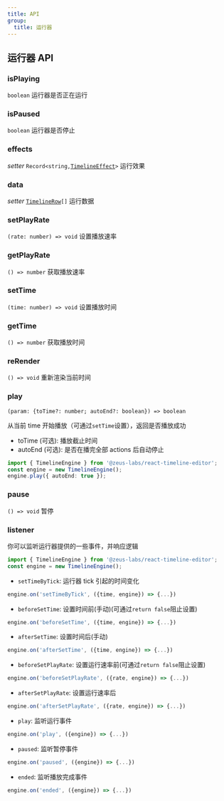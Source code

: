```yaml
---
title: API
group:
  title: 运行器
---
```


## 运行器 API

### isPlaying

`boolean` 运行器是否正在运行

### isPaused

`boolean` 运行器是否停止

### effects

_setter_ <code>Record<string,<a href="/data#timelineeffect">TimelineEffect</a>></code> 运行效果

### data

_setter_ <code><a href="/data#timelinerow">TimelineRow</a>[]</code> 运行数据

### setPlayRate

`(rate: number) => void` 设置播放速率

### getPlayRate

`() => number` 获取播放速率

### setTime

`(time: number) => void` 设置播放时间

### getTime

`() => number` 获取播放时间

### reRender

`() => void` 重新渲染当前时间

### play

`(param: {toTime?: number; autoEnd?: boolean}) => boolean`

从当前 time 开始播放（可通过`setTime`设置），返回是否播放成功

- toTime (可选): 播放截止时间
- autoEnd (可选): 是否在播完全部 actions 后自动停止

```ts | pure
import { TimelineEngine } from '@zeus-labs/react-timeline-editor';
const engine = new TimelineEngine();
engine.play({ autoEnd: true });
```

### pause

`() => void` 暂停

### listener

你可以监听运行器提供的一些事件，并响应逻辑

```ts | pure
import { TimelineEngine } from '@zeus-labs/react-timeline-editor';
const engine = new TimelineEngine();
```

- `setTimeByTick`: 运行器 tick 引起的时间变化

```ts | pure
engine.on('setTimeByTick', ({time, engine}) => {...})
```

- `beforeSetTime`: 设置时间前(手动)(可通过`return false`阻止设置)

```ts | pure
engine.on('beforeSetTime', ({time, engine}) => {...})
```

- `afterSetTime`: 设置时间后(手动)

```ts | pure
engine.on('afterSetTime', ({time, engine}) => {...})
```

- `beforeSetPlayRate`: 设置运行速率前(可通过`return false`阻止设置)

```ts | pure
engine.on('beforeSetPlayRate', ({rate, engine}) => {...})
```

- `afterSetPlayRate`: 设置运行速率后

```ts | pure
engine.on('afterSetPlayRate', ({rate, engine}) => {...})

```

- `play`: 监听运行事件

```ts | pure
engine.on('play', ({engine}) => {...})
```

- `paused`: 监听暂停事件

```ts | pure
engine.on('paused', ({engine}) => {...})
```

- `ended`: 监听播放完成事件

```ts | pure
engine.on('ended', ({engine}) => {...})
```
